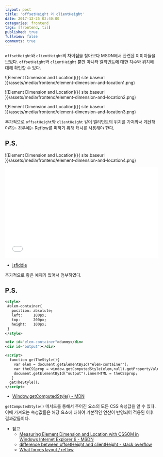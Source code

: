 ```yaml
---
layout: post
title: 'offsetHeight 와 clientHeight'
date: 2017-12-25 02:40:00
categories: frontend
tags: [frontend, til]
published: true
fullview: false
comments: true
---
```


`offsetHeight`와 `clientHeight`의 차이점을 찾아보다 MSDN에서 관련된 이미지들을 보았다. `offsetHeight`와 `clientHeight` 뿐만 아니라 엘리먼트에 대한 치수와 위치에 대해 확인할 수 있다.

![Element Dimension and Location]({{ site.baseurl }}/assets/media/frontend/element-dimension-and-location1.png)

![Element Dimension and Location]({{ site.baseurl }}/assets/media/frontend/element-dimension-and-location2.png)

![Element Dimension and Location]({{ site.baseurl }}/assets/media/frontend/element-dimension-and-location3.png)

추가적으로 `offsetHeight`와 `clientHeight` 같이 엘리먼트의 위치를 가져와서 계산해야하는 경우에는 Reflow를 피하기 위해 캐시를 사용해야 한다.

## P.S.

![Element Dimension and Location]({{ site.baseurl }}/assets/media/frontend/element-dimension-and-location4.png)

<iframe width="100%" height="300" src="//jsfiddle.net/y8Y32/25/embedded/" allowpaymentrequest allowfullscreen="allowfullscreen" frameborder="0"></iframe>

* [jsfiddle](http://jsfiddle.net/y8Y32/25/)

추가적으로 좋은 예제가 있어서 첨부하였다.

## P.S.

```xml
<style>
 #elem-container{
   position: absolute;
   left:     100px;
   top:      200px;
   height:   100px;
 }
</style>

<div id="elem-container">dummy</div>
<div id="output"></div>  

<script>
  function getTheStyle(){
    var elem = document.getElementById("elem-container");
    var theCSSprop = window.getComputedStyle(elem,null).getPropertyValue("height");
    document.getElementById("output").innerHTML = theCSSprop;
   }
  getTheStyle();
</script>
```

* [Window.getComputedStyle() - MDN](https://developer.mozilla.org/ko/docs/Web/API/Window/getComputedStyle)

`getComputedStyle()` 메서드를 통해서 주어진 요소의 모든 CSS 속성값을 알 수 있다. 이때 가져오는 속성값들은 해당 요소에 대하여 기본적인 연산이 반영되어 적용된 이후 결과값들이다.

* 참고
  * [Measuring Element Dimension and Location with CSSOM in Windows Internet Explorer 9 - MSDN](https://msdn.microsoft.com/ko-kr/library/hh781509(v=vs.85).aspx)
  * [difference between offsetHeight and clientHeight - stack overflow](https://stackoverflow.com/questions/4106538/difference-between-offsetheight-and-clientheight)
  * [What forces layout / reflow](https://gist.github.com/paulirish/5d52fb081b3570c81e3a)